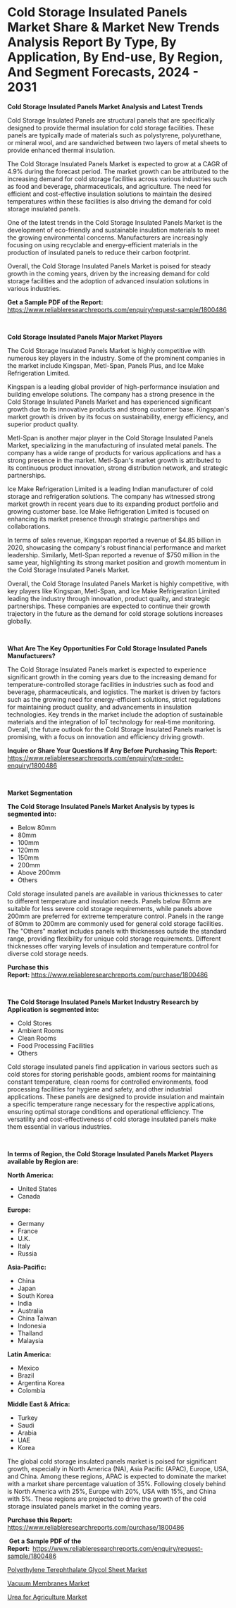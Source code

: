 <p><h1>Cold Storage Insulated Panels Market Share & Market New Trends Analysis Report By Type, By Application, By End-use, By Region, And Segment Forecasts, 2024 - 2031</h1></p><p><strong>Cold Storage Insulated Panels Market Analysis and Latest Trends</strong></p>
<p><p>Cold Storage Insulated Panels are structural panels that are specifically designed to provide thermal insulation for cold storage facilities. These panels are typically made of materials such as polystyrene, polyurethane, or mineral wool, and are sandwiched between two layers of metal sheets to provide enhanced thermal insulation.</p><p>The Cold Storage Insulated Panels Market is expected to grow at a CAGR of 4.9% during the forecast period. The market growth can be attributed to the increasing demand for cold storage facilities across various industries such as food and beverage, pharmaceuticals, and agriculture. The need for efficient and cost-effective insulation solutions to maintain the desired temperatures within these facilities is also driving the demand for cold storage insulated panels.</p><p>One of the latest trends in the Cold Storage Insulated Panels Market is the development of eco-friendly and sustainable insulation materials to meet the growing environmental concerns. Manufacturers are increasingly focusing on using recyclable and energy-efficient materials in the production of insulated panels to reduce their carbon footprint.</p><p>Overall, the Cold Storage Insulated Panels Market is poised for steady growth in the coming years, driven by the increasing demand for cold storage facilities and the adoption of advanced insulation solutions in various industries.</p></p>
<p><strong>Get a Sample PDF of the Report:&nbsp;</strong> <a href="https://www.reliableresearchreports.com/enquiry/request-sample/1800486">https://www.reliableresearchreports.com/enquiry/request-sample/1800486</a></p>
<p>&nbsp;</p>
<p><strong>Cold Storage Insulated Panels Major Market Players</strong></p>
<p><p>The Cold Storage Insulated Panels Market is highly competitive with numerous key players in the industry. Some of the prominent companies in the market include Kingspan, Metl-Span, Panels Plus, and Ice Make Refrigeration Limited.</p><p>Kingspan is a leading global provider of high-performance insulation and building envelope solutions. The company has a strong presence in the Cold Storage Insulated Panels Market and has experienced significant growth due to its innovative products and strong customer base. Kingspan's market growth is driven by its focus on sustainability, energy efficiency, and superior product quality.</p><p>Metl-Span is another major player in the Cold Storage Insulated Panels Market, specializing in the manufacturing of insulated metal panels. The company has a wide range of products for various applications and has a strong presence in the market. Metl-Span's market growth is attributed to its continuous product innovation, strong distribution network, and strategic partnerships.</p><p>Ice Make Refrigeration Limited is a leading Indian manufacturer of cold storage and refrigeration solutions. The company has witnessed strong market growth in recent years due to its expanding product portfolio and growing customer base. Ice Make Refrigeration Limited is focused on enhancing its market presence through strategic partnerships and collaborations.</p><p>In terms of sales revenue, Kingspan reported a revenue of $4.85 billion in 2020, showcasing the company's robust financial performance and market leadership. Similarly, Metl-Span reported a revenue of $750 million in the same year, highlighting its strong market position and growth momentum in the Cold Storage Insulated Panels Market.</p><p>Overall, the Cold Storage Insulated Panels Market is highly competitive, with key players like Kingspan, Metl-Span, and Ice Make Refrigeration Limited leading the industry through innovation, product quality, and strategic partnerships. These companies are expected to continue their growth trajectory in the future as the demand for cold storage solutions increases globally.</p></p>
<p>&nbsp;</p>
<p><strong>What Are The Key Opportunities For Cold Storage Insulated Panels Manufacturers?</strong></p>
<p><p>The Cold Storage Insulated Panels market is expected to experience significant growth in the coming years due to the increasing demand for temperature-controlled storage facilities in industries such as food and beverage, pharmaceuticals, and logistics. The market is driven by factors such as the growing need for energy-efficient solutions, strict regulations for maintaining product quality, and advancements in insulation technologies. Key trends in the market include the adoption of sustainable materials and the integration of IoT technology for real-time monitoring. Overall, the future outlook for the Cold Storage Insulated Panels market is promising, with a focus on innovation and efficiency driving growth.</p></p>
<p><strong>Inquire or Share Your Questions If Any Before Purchasing This Report:</strong> <a href="https://www.reliableresearchreports.com/enquiry/pre-order-enquiry/1800486">https://www.reliableresearchreports.com/enquiry/pre-order-enquiry/1800486</a></p>
<p>&nbsp;</p>
<p><strong>Market Segmentation</strong></p>
<p><strong>The Cold Storage Insulated Panels Market Analysis by types is segmented into:</strong></p>
<p><ul><li>Below 80mm</li><li>80mm</li><li>100mm</li><li>120mm</li><li>150mm</li><li>200mm</li><li>Above 200mm</li><li>Others</li></ul></p>
<p><p>Cold storage insulated panels are available in various thicknesses to cater to different temperature and insulation needs. Panels below 80mm are suitable for less severe cold storage requirements, while panels above 200mm are preferred for extreme temperature control. Panels in the range of 80mm to 200mm are commonly used for general cold storage facilities. The "Others" market includes panels with thicknesses outside the standard range, providing flexibility for unique cold storage requirements. Different thicknesses offer varying levels of insulation and temperature control for diverse cold storage needs.</p></p>
<p><strong>Purchase this Report:&nbsp;</strong><a href="https://www.reliableresearchreports.com/purchase/1800486">https://www.reliableresearchreports.com/purchase/1800486</a></p>
<p>&nbsp;</p>
<p><strong>The Cold Storage Insulated Panels Market Industry Research by Application is segmented into:</strong></p>
<p><ul><li>Cold Stores</li><li>Ambient Rooms</li><li>Clean Rooms</li><li>Food Processing Facilities</li><li>Others</li></ul></p>
<p><p>Cold storage insulated panels find application in various sectors such as cold stores for storing perishable goods, ambient rooms for maintaining constant temperature, clean rooms for controlled environments, food processing facilities for hygiene and safety, and other industrial applications. These panels are designed to provide insulation and maintain a specific temperature range necessary for the respective applications, ensuring optimal storage conditions and operational efficiency. The versatility and cost-effectiveness of cold storage insulated panels make them essential in various industries.</p></p>
<p>&nbsp;</p>
<p><strong>In terms of Region, the Cold Storage Insulated Panels Market Players available by Region are:</strong></p>
<p>
    <p> <strong> North America: </strong>
        <ul>
            <li>United States</li>
            <li>Canada</li>
        </ul>
        </p> 
    <p> <strong> Europe: </strong>
        <ul>
            <li>Germany</li>
            <li>France</li>
            <li>U.K.</li>
            <li>Italy</li>
            <li>Russia</li>
        </ul>
        </p> 
    <p> <strong> Asia-Pacific: </strong>
        <ul>
            <li>China</li>
            <li>Japan</li>
            <li>South Korea</li>
            <li>India</li>
            <li>Australia</li>
            <li>China Taiwan</li>
            <li>Indonesia</li>
            <li>Thailand</li>
            <li>Malaysia</li>
        </ul>
        </p> 
    <p> <strong> Latin America: </strong>
        <ul>
            <li>Mexico</li>
            <li>Brazil</li>
            <li>Argentina Korea</li>
            <li>Colombia</li>
        </ul>
        </p> 
    <p> <strong> Middle East & Africa: </strong>
        <ul>
            <li>Turkey</li>
            <li>Saudi</li>
            <li>Arabia</li>
            <li>UAE</li>
            <li>Korea</li>
        </ul>
    </p>
    </p>
<p><p>The global cold storage insulated panels market is poised for significant growth, especially in North America (NA), Asia Pacific (APAC), Europe, USA, and China. Among these regions, APAC is expected to dominate the market with a market share percentage valuation of 35%. Following closely behind is North America with 25%, Europe with 20%, USA with 15%, and China with 5%. These regions are projected to drive the growth of the cold storage insulated panels market in the coming years.</p></p>
<p><strong>Purchase this Report: </strong><a href="https://www.reliableresearchreports.com/purchase/1800486">https://www.reliableresearchreports.com/purchase/1800486</a></p>
<p>&nbsp;<strong>Get a Sample PDF of the Report:&nbsp;&nbsp;</strong><a href="https://www.reliableresearchreports.com/enquiry/request-sample/1800486">https://www.reliableresearchreports.com/enquiry/request-sample/1800486</a></p>
<p><strong></strong></p>
<p><p><a href="https://github.com/beatblasta/Market-Research-Report-List-2/blob/main/polyethylene-terephthalate-glycol-sheet-market.md">Polyethylene Terephthalate Glycol Sheet Market</a></p><p><a href="https://github.com/shotows/Market-Research-Report-List-1/blob/main/vacuum-membranes-market.md">Vacuum Membranes Market</a></p><p><a href="https://github.com/angelajermaine/Market-Research-Report-List-2/blob/main/urea-for-agriculture-market.md">Urea for Agriculture Market</a></p></p>